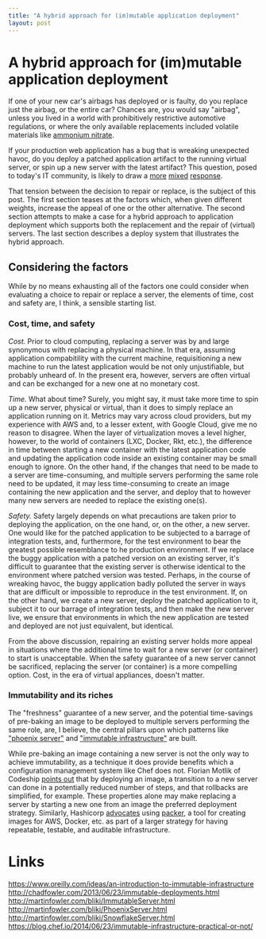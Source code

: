```yaml
---
title: "A hybrid approach for (im)mutable application deployment"
layout: post
---
```


# A hybrid approach for (im)mutable application deployment

If one of your new car's airbags has deployed or is faulty,
do you replace just the airbag, or the entire car? Chances are,
you would say "airbag", unless you lived in a world with
prohibitively restrictive automotive regulations, or where
the only available replacements included volatile materials like
[ammonium nitrate](http://www.nytimes.com/2016/08/27/business/takata-airbag-recall-crisis.html).

If your production web application has a bug that is wreaking
unexpected havoc, do you deploy a patched application artifact
to the running virtual server, or spin up a new server with
the latest artifact? This question, posed to today's IT
community, is likely to draw a
[more](https://highops.com/insights/immutable-infrastructure-hangout-recordings/)
[mixed](https://blog.chef.io/2014/06/23/immutable-infrastructure-practical-or-not/)
[response](https://blog.codeship.com/immutable-infrastructure/).

That tension between the decision to repair or replace, is the
subject of this post. The first section teases at the factors
which, when given different weights, increase the appeal of one 
or the other alternative. The second section attempts to make
a case for a hybrid approach to application deployment which
supports both the replacement and the repair of (virtual) servers.
The last section describes a deploy system that illustrates
the hybrid approach.

## Considering the factors

While by no means exhausting all of the factors one could
consider when evaluating a choice to repair or replace a
server, the elements of time, cost and safety are, I think,
a sensible starting list.

### Cost, time, and safety

*Cost.*
Prior to cloud computing, replacing a server was by and large 
synonymous with replacing a physical machine. In that era,
assuming application compabitility with the current machine,
requisitioning a new machine to run the latest application would
be not only unjustifiable, but probably unheard of. In the
present era, however, servers are often virtual and can be
exchanged for a new one at no monetary cost.

*Time.*
What about time? Surely, you might say, it must take more
time to spin up a new server, physical or virtual, than it does to
simply replace an application running on it. Metrics may vary
across cloud providers, but my experience with AWS and, to a
lesser extent, with Google Cloud, give me no reason to disagree.
When the layer of virtualization moves a level higher, however,
to the world of containers (LXC, Docker, Rkt, etc.), the difference
in time between starting a new container with the latest application
code and updating the application code inside an existing container
may be small enough to ignore. On the other hand, if the
changes that need to be made to a server are time-consuming,
and multiple servers performing the same role need to be
updated, it may less time-consuming to create an image containing
the new application and the server, and deploy that to
however many new servers are needed to replace the existing one(s).

*Safety.*
Safety largely depends on what precautions are taken prior to
deploying the application, on the one hand, or, on the other,
a new server. One would like for the patched application to be
subjected to a barrage of integration tests, and, furthermore,
for the test environment to bear the greatest possible resemblance
to he production environment. If we replace the buggy application
with a patched version on an existing server, it's difficult to
guarantee that the existing server is otherwise identical to
the environment where patched version was tested. Perhaps,
in the course of wreaking havoc, the buggy application badly
polluted the server in ways that are difficult or impossible to
reproduce in the test environment. If, on the other hand, we create
a new server, deploy the patched application to it, subject it to our
barrage of integration tests, and then make the new server live,
we ensure that environments in which the new application are tested
and deployed are not just equivalent, but identical.

From the above discussion, repairing an existing server holds more
appeal in situations where the additional time to wait for a new
server (or container) to start is unacceptable. When the safety
guarantee of a new server cannot be sacrificed, replacing the
server (or container) is a more compelling option. Cost, in the
era of virtual appliances, doesn't matter.

### Immutability and its riches

The "freshness" guarantee of a new server, and the potential
time-savings of pre-baking an image to be deployed to multiple
servers performing the same role, are, I believe, the central
pillars upon which patterns like
["phoenix server"](http://martinfowler.com/bliki/PhoenixServer.html)
and
["immutable infrastructure"](http://chadfowler.com/2013/06/23/immutable-deployments.html)
are built.

While pre-baking an image containing a new server is not the
only way to achieve immutability, as a technique it does provide
benefits which a configuration management system like Chef
does not. Florian Motlik of Codeship
[points out](https://blog.codeship.com/immutable-infrastructure/)
that by deploying an image, a transition to a new server can
done in a potentially reduced number of steps, and that rollbacks
are simplified, for example. These properties alone may make
replacing a server by starting a new one from an image the
preferred deployment strategy. Similarly, Hashicorp
[advocates](https://www.hashicorp.com/blog/atlas-mindset.html)
using [packer](https://www.packer.io/), a tool for creating
images for AWS, Docker, etc. as part of a larger strategy for
having repeatable, testable, and auditable infrastructure.

# Links

https://www.oreilly.com/ideas/an-introduction-to-immutable-infrastructure
http://chadfowler.com/2013/06/23/immutable-deployments.html
http://martinfowler.com/bliki/ImmutableServer.html
http://martinfowler.com/bliki/PhoenixServer.html
http://martinfowler.com/bliki/SnowflakeServer.html
https://blog.chef.io/2014/06/23/immutable-infrastructure-practical-or-not/
